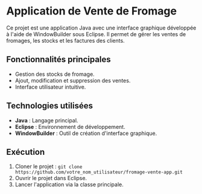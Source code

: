 # Application de Vente de Fromage

Ce projet est une application Java avec une interface graphique développée à l'aide de WindowBuilder sous Eclipse. 
Il permet de gérer les ventes de fromages, les stocks et les factures des clients.

## Fonctionnalités principales
- Gestion des stocks de fromage.
- Ajout, modification et suppression des ventes.
- Interface utilisateur intuitive.

## Technologies utilisées
- **Java** : Langage principal.
- **Eclipse** : Environnement de développement.
- **WindowBuilder** : Outil de création d'interface graphique.

## Exécution
1. Cloner le projet : `git clone https://github.com/votre_nom_utilisateur/fromage-vente-app.git`
2. Ouvrir le projet dans Eclipse.
3. Lancer l'application via la classe principale.

